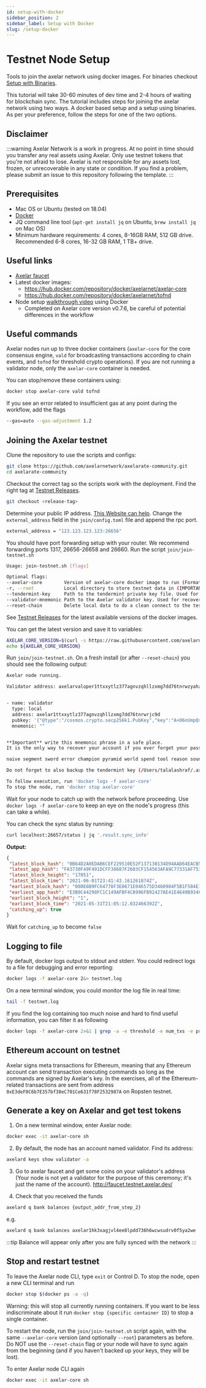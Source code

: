 ```yaml
---
id: setup-with-docker
sidebar_position: 2
sidebar_label: Setup with Docker
slug: /setup-docker
---
```


# Testnet Node Setup
Tools to join the axelar network using docker images. For binaries checkout [Setup with Binaries](/setup-binaries).

This tutorial will take 30-60 minutes of dev time and 2-4 hours of waiting for blockchain sync. The tutorial includes steps for joining the axelar network using two ways. A docker based setup and a setup using binaries. As per your preference, follow the steps for one of the two options.

## Disclaimer
:::warning
Axelar Network is a work in progress. At no point in time should you transfer any real assets using Axelar. Only use testnet tokens that you're not afraid to lose. Axelar is not responsible for any assets lost, frozen, or unrecoverable in any state or condition. If you find a problem, please submit an issue to this repository following the template.
:::

## Prerequisites

- Mac OS or Ubuntu (tested on 18.04)
- [Docker](https://docs.docker.com/engine/install/)
- JQ command line tool (`apt-get install jq` on Ubuntu, `brew install jq` on Mac OS)
- Minimum hardware requirements: 4 cores, 8-16GB RAM, 512 GB drive. Recommended 6-8 cores, 16-32 GB RAM, 1 TB+ drive.


## Useful links
- [Axelar faucet](http://faucet.testnet.axelar.dev/)
- Latest docker images:
  + https://hub.docker.com/repository/docker/axelarnet/axelar-core
  + https://hub.docker.com/repository/docker/axelarnet/tofnd
- Node setup [walkthrough video](https://youtu.be/QC7Gx-ydTtw) using Docker
  + Completed on Axelar core version v0.7.6, be careful of potential differences in the workflow

## Useful commands

Axelar nodes run up to three docker containers (`axelar-core` for the core consensus engine, `vald` for broadcasting transactions according to chain events, and `tofnd` for threshold crypto operations).
If you are not running a validator node, only the `axelar-core` container is needed.

You can stop/remove these containers using:
```bash
docker stop axelar-core vald tofnd
```

If you see an error related to insufficient gas at any point during the workflow, add the flags
```bash
--gas=auto --gas-adjustment 1.2
```

## Joining the Axelar testnet

Clone the repository to use the scripts and configs:

```bash
git clone https://github.com/axelarnetwork/axelarate-community.git
cd axelarate-community
```

Checkout the correct tag so the scripts work with the deployment. Find the right tag at [Testnet Releases](/testnet-releases).
```bash
git checkout <release-tag>
```

Determine your public IP address. [This Website can help](https://whatismyipaddress.com/). Change the `external_address` field in the `join/config.toml` file and append the rpc port.
```bash
external_address = "123.123.123.123:26656"
```

You should have port forwarding setup with your router. We recommend forwarding ports 1317, 26656-26658 and 26660.
Run the script `join/join-testnet.sh`
```bash
Usage: join-testnet.sh [flags]

Optional flags:
--axelar-core        Version of axelar-core docker image to run (Format: vX.Y.Z) (Default: scraped from https://axelardocs.vercel.app/testnet-releases)
-r, --root           Local directory to store testnet data in (IMPORTANT: this directory is removed and recreated if --reset-chain is set)
--tendermint-key     Path to the tendermint private key file. Used for recovering a node.
--validator-mnemonic Path to the Axelar validator key. Used for recovering a node.
--reset-chain        Delete local data to do a clean connect to the testnet (If you participated in an older version of the testnet)

```
See [Testnet Releases](/testnet-releases) for the latest available versions of the docker images.

You can get the latest version and save it to variables:
```bash
AXELAR_CORE_VERSION=$(curl -s https://raw.githubusercontent.com/axelarnetwork/axelarate-community/main/documentation/docs/testnet-releases.md  | grep axelar-core | cut -d \` -f 4)
echo ${AXELAR_CORE_VERSION}
```

Run `join/join-testnet.sh`.  On a fresh install (or after `--reset-chain`) you should see the following output:

```bash
Axelar node running.

Validator address: axelarvaloper1ttxxytlz377agnvzqhllzxmg7dd76tnrwzyahz


- name: validator
  type: local
  address: axelar1ttxxytlz377agnvzqhllzxmg7dd76tnrwrjc9d
  pubkey: '{"@type":"/cosmos.crypto.secp256k1.PubKey","key":"A+O6nUmpQs1meQLtr2RaG5DExv1nyU9cQJKeAUJNH828"}'
  mnemonic: ""


**Important** write this mnemonic phrase in a safe place.
It is the only way to recover your account if you ever forget your password.

naive segment sword error champion pyramid world spend tool reason sound hub barrel amazing parade ahead lamp flag disorder sunny loop artist almost expire

Do not forget to also backup the tendermint key (/Users/talalashraf/.axelar_testnet/.core/config/priv_validator_key.json)

To follow execution, run 'docker logs -f axelar-core'
To stop the node, run 'docker stop axelar-core'
```
 Wait for your node to catch up with the network before proceeding.
 Use `docker logs -f axelar-core` to keep an eye on the node's progress (this can take a while).

 You can check the sync status by running:
 ```bash
curl localhost:26657/status | jq '.result.sync_info'
```

**Output:**
 ```json
{
  "latest_block_hash": "0B64D2A0EDAB6CEF229510E52F137130134D94AAD64EACB553D51D01B0D1A446",
  "latest_app_hash": "FA3730F49F491DCFF38687F2603CF154563AFA9C77331AF75340C554CB555EFC",
  "latest_block_height": "17051",
  "latest_block_time": "2021-06-01T23:41:43.161261874Z",
  "earliest_block_hash": "080E6B9FC64778F3E0671E046575D3460984F5B1F584E1F2D467341061C7627A",
  "earliest_app_hash": "E3B0C44298FC1C149AFBF4C8996FB92427AE41E4649B934CA495991B7852B855",
  "earliest_block_height": "1",
  "earliest_block_time": "2021-05-31T21:05:12.032466392Z",
  "catching_up": true
}
```
Wait for `catching_up` to become `false`

## Logging to file
By default, docker logs output to stdout and stderr. You could redirect logs to a file for debugging and error reporting:
```bash
docker logs -f axelar-core 2&> testnet.log
```
On a new terminal window, you could monitor the log file in real time:
```bash
tail -f testnet.log
```
If you find the log containing too much noise and hard to find useful information, you can filter it as following
```bash
docker logs -f axelar-core 2>&1 | grep -a -e threshold -e num_txs -e proxies
```

## Ethereum account on testnet
Axelar signs meta transactions for Ethereum, meaning that any Ethereum account can send transaction executing commands so long as the commands are signed by Axelar's key. In the exercises, all of the Ethereum-related transactions are sent from address `0xE3deF8C6b7E357bf38eC701Ce631f78F2532987A` on Ropsten testnet.

## Generate a key on Axelar and get test tokens
1. On a new terminal window, enter Axelar node:
```bash
docker exec -it axelar-core sh
```
2. By default, the node has an account named validator. Find its address:
```bash
axelard keys show validator -a
```
3. Go to axelar faucet and get some coins on your validator's address (Your node is not yet a validator for the purpose of this ceremony; it's just the name of the account). http://faucet.testnet.axelar.dev/

4. Check that you received the funds
```bash
axelard q bank balances {output_addr_from_step_2}
```
e.g.
```bash
axelard q bank balances axelar1hk3xagjvl4ee8lpdd736h6wcwsudrv0f5ya2we
```
:::tip
Balance will appear only after you are fully synced with the network
:::

## Stop and restart testnet
To leave the Axelar node CLI, type `exit` or Control D.
To stop the node, open a new CLI terminal and run
```bash
docker stop $(docker ps -a -q)
```
Warning: this will stop all currently running containers. If you want to be less indiscriminate about it run `docker stop {specific container ID}` to stop a single container.

To restart the node, run the `join/join-testnet.sh` script again, with the same `--axelar-core` version (and optionally `--root`) parameters as before. Do NOT use the `--reset-chain` flag or your node will have to sync again from the beginning (and if you haven't backed up your keys, they will be lost).

To enter Axelar node CLI again
```bash
docker exec -it axelar-core sh
```
